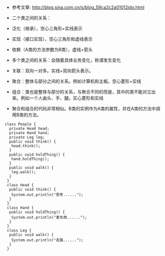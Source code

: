 - 参考文章: http://blog.sina.com.cn/s/blog_59ca2c2a01012ido.html

- 二个类之间的关系：
- 泛化（继承），空心三角形+实线表示
- 实现（接口实现），空心三角形和虚线表示
- 依赖（A类的方法参数为B类），虚线+箭头

- 多个类之间的关系：会随着具体业务变化，称谓发生变化
- 关联：双向一对多。实线+双向箭头表示。
- 聚合：整体与部分之间的关系。例如计算机和主板。空心菱形+实线
- 组合：类也是整体与部分的关系，与聚合不同的而是，其中的类不能对立出来。例如一个人由头、手、腿。实心菱形和实线
- 聚合和组合的代码非常相似。B类的实例作为A类的属性，并在A类的方法中调用B类的方法。

```
class People {
  private Head head;
  private Hand hand;
  private Leg leg;
  public void think() {
   head.think();
  }
  public void holdThing() {
   hand.holdThing();
  }
  public void walk() {
   leg.walk();
  }
 }
 class Head {
  public void think() {
   System.out.println("思考......");
  }
 }
 class Hand {
  public void holdThing() {
   System.out.println("拿东西......");
  }
 }
 class Leg {
  public void walk() {
   System.out.println("走路......");
  }
 }
```
